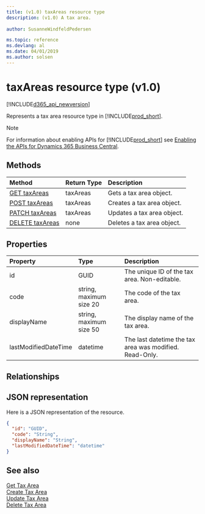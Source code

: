 ```yaml
---
title: (v1.0) taxAreas resource type
description: (v1.0) A tax area.
 
author: SusanneWindfeldPedersen

ms.topic: reference
ms.devlang: al
ms.date: 04/01/2019
ms.author: solsen
---
```


# taxAreas resource type (v1.0)

[!INCLUDE[d365_api_newversion](../../../includes/d365_api_newversion.md)]

Represents a tax area resource type in [!INCLUDE[prod_short](../../../includes/prod_short.md)].

> [!NOTE]  
> For information about enabling APIs for [!INCLUDE[prod_short](../../../includes/prod_short.md)] see [Enabling the APIs for Dynamics 365 Business Central](../enabling-apis-for-dynamics-nav.md).

## Methods

| Method       | Return Type  |Description|
|:---------------|:--------|:----------|
|[GET taxAreas](../api/dynamics_taxarea_get.md)|taxAreas|Gets a tax area object.|
|[POST taxAreas](../api/dynamics_create_taxarea.md)|taxAreas|Creates a tax area object.|
|[PATCH taxAreas](../api/dynamics_taxarea_update.md)|taxAreas|Updates a tax area object.|
|[DELETE taxAreas](../api/dynamics_taxarea_delete.md)|none|Deletes a tax area object.|

## Properties

| Property     | Type   |Description|
|:---------------|:--------|:----------|
|id|GUID|The unique ID of the tax area. Non-editable.|
|code|string, maximum size 20| The code of the tax area.|
|displayName|string, maximum size 50| The display name of the tax area.|
|lastModifiedDateTime|datetime|The last datetime the tax area was modified. Read-Only.|

## Relationships

## JSON representation

Here is a JSON representation of the resource.


```json
{
  "id": "GUID",
  "code": "String",
  "displayName": "String",
  "lastModifiedDateTime": "datetime"
}
```

## See also

[Get Tax Area](../api/dynamics_taxarea_get.md)  
[Create Tax Area](../api/dynamics_create_taxarea.md)  
[Update Tax Area](../api/dynamics_taxarea_update.md)  
[Delete Tax Area](../api/dynamics_taxarea_delete.md)  